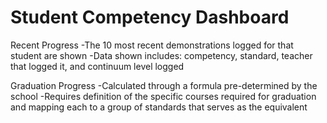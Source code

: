 # Student Competency Dashboard

Recent Progress
-The 10 most recent demonstrations logged for that student are shown
-Data shown includes: competency, standard, teacher that logged it, and continuum level logged

Graduation Progress
-Calculated through a formula pre-determined by the school
-Requires definition of the specific courses required for graduation and mapping each to a group of standards that serves as the equivalent

